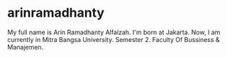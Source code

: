# arinramadhanty
My full name is Arin Ramadhanty Alfaizah. I'm born at Jakarta. Now, I am currently in Mitra Bangsa University. Semester 2. Faculty Of Bussiness &amp; Manajemen.
